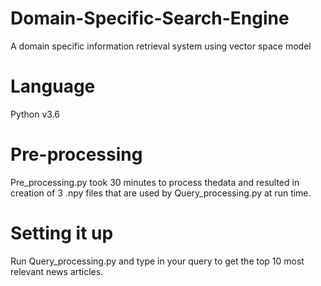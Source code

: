 # Domain-Specific-Search-Engine
A domain specific information retrieval system using vector space model

# Language
Python v3.6

# Pre-processing
Pre_processing.py took 30 minutes to process thedata and resulted in creation of 3 .npy files that are used by Query_processing.py at run time.

# Setting it up
Run Query_processing.py and type in your query to get the top 10 most relevant news articles.

